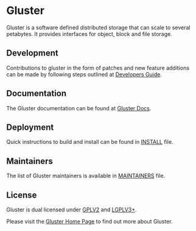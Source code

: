 # Gluster
  Gluster is a software defined distributed storage that can scale to several
  petabytes. It provides interfaces for object, block and file storage.

## Development
  Contributions to gluster in the form of patches and new feature additions can
  be made by following steps outlined at [Developers Guide](http://docs.gluster.org/en/latest/Developer-guide/Developers-Index/#contributing-to-the-gluster-community).

## Documentation
  The Gluster documentation can be found at [Gluster Docs](http://docs.gluster.org).

## Deployment
  Quick instructions to build and install can be found in [INSTALL](INSTALL) file.

## Maintainers
  The list of Gluster maintainers is available in [MAINTAINERS](MAINTAINERS) file.

## License
  Gluster is dual licensed under [GPLV2](COPYING-GPLV2) and [LGPLV3+](COPYING-LGPLV3).

  Please visit the [Gluster Home Page](http://www.gluster.org/) to find out more about Gluster.
